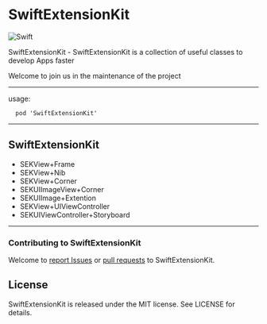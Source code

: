 # SwiftExtensionKit
![Swift](https://img.shields.io/badge/Swift-2.0-orange.svg)

SwiftExtensionKit - SwiftExtensionKit is a collection of useful classes to develop Apps faster

Welcome to join us in the maintenance of the project

---
usage:
```
  pod 'SwiftExtensionKit'
```

---

## SwiftExtensionKit
- SEKView+Frame
- SEKView+Nib
- SEKView+Corner
- SEKUIImageView+Corner
- SEKUIImage+Extention
- SEKView+UIViewController
- SEKUIViewController+Storyboard

---

### Contributing to SwiftExtensionKit
Welcome to [report Issues](https://github.com/lovemo/SwiftExtensionKit/issues) or [pull requests](https://github.com/lovemo/SwiftExtensionKit/pulls) to SwiftExtensionKit.

## License

SwiftExtensionKit is released under the MIT license. See LICENSE for details.


